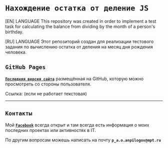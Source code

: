# **`Нахождение остатка от деление JS`**

[EN] LANGUAGE 
This repository was created in order to implement a test task for calculating the balance from dividing by the month of a person's birthday.

[RU] LANGUAGE 
Этот репозиторий создан для реализации тестового задания по вычислению остатка от деления на месяц дня рождения человека.

## `GitHub Pages`

[**`Последняя версия сайта`**]() размещённая на GitHub, которую можно просмотреть со стороны пользователя.

Ссылка: (если не работает текстовая)

____
## `Контакты`

Мой [**`Facebook`**](https://www.facebook.com/profile.php?id=100056203089338) всегда открыт и там всегда есть информация о моих последних проектах или активностях в IT.

По другим вопросам можешь написать на почту **`p_a.o.anpilogov@mpt.ru`**
